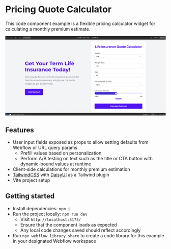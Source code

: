 # Pricing Quote Calculator

This code component example is a flexible pricing calculator widget for calculating a monthly premium estimate.

![](./screenshots/demo-screenshot.png)

## Features

- User input fields exposed as props to allow setting defaults from Webflow or URL query params
  - Prefill values based on personalization
  - Perform A/B testing on text such as the title or CTA button with dynamic-bound values at runtime
- Client-side calculations for monthly premium estimation
- [TailwindCSS](https://tailwindcss.com/) with [DaisyUI](https://daisyui.com/) as a Tailwind plugin
- Vite project setup


## Getting started

- Install dependencies: `npm i`
- Run the project locally: `npm run dev`
  - Visit `http://localhost:5173/`
  - Ensure that the component loads as expected
  - Any local code changes saved should reflect accordingly
- Run `npx webflow library share` to create a code library for this example in your designated Webflow workspace